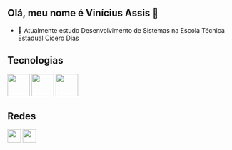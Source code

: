 ## Olá, meu nome é Vinícius Assis 👋

- 🌱 Atualmente estudo Desenvolvimento de Sistemas na Escola Técnica Estadual Cicero Dias

<h2> Tecnologias</h2>
<div>
<img height = "50cm" src="https://cdn.jsdelivr.net/gh/devicons/devicon@latest/icons/java/java-original-wordmark.svg" />
          
<img height = "50cm" src="https://cdn.jsdelivr.net/gh/devicons/devicon@latest/icons/javascript/javascript-original.svg" />
<img height = "50cm" src="https://cdn.jsdelivr.net/gh/devicons/devicon@latest/icons/postgresql/postgresql-plain-wordmark.svg" />
</div>

<h2>Redes</h2>
<div>
<a href="https://www.linkedin.com/in/vinícius-assis-a06494111" target="_blank"><img height = "30cm" src="https://cdn.jsdelivr.net/gh/devicons/devicon@latest/icons/linkedin/linkedin-original.svg" /></a> 
<a href="viniciusassisilva@gmail.com" target="_blank"><img height = "30cm" src="https://cdn.freelogovectors.net/wp-content/uploads/2023/04/gmail-logo-freelogovectors.net_.png" target="_blank"></a> 
</div>

